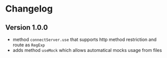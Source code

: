 # Changelog

## Version 1.0.0

- method `connectServer.use` that supports http method restriction and route as `RegExp`
- adds method `useMock` which allows automatical mocks usage from files